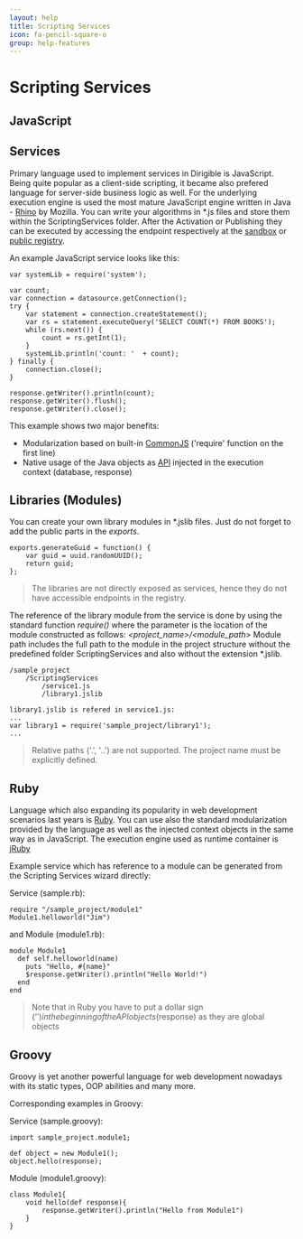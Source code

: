```yaml
---
layout: help
title: Scripting Services
icon: fa-pencil-square-o
group: help-features
---
```


Scripting Services
===

JavaScript
---

Services
---

Primary language used to implement services in Dirigible is JavaScript. Being quite popular as a client-side scripting, it became also prefered language for server-side business logic as well.
For the underlying execution engine is used the most mature JavaScript engine written in Java - [Rhino](https://developer.mozilla.org/en-US/docs/Rhino) by Mozilla.
You can write your algorithms in *.js files and store them within the ScriptingServices folder. After the Activation or Publishing they can be executed by accessing the endpoint respectively at the [sandbox](activation.html) or [public registry](publication.html).

An example JavaScript service looks like this:

<pre><code>var systemLib = require('system');

var count;
var connection = datasource.getConnection();
try {
    var statement = connection.createStatement();
    var rs = statement.executeQuery('SELECT COUNT(*) FROM BOOKS');
    while (rs.next()) {
        count = rs.getInt(1);
    }
    systemLib.println('count: '  + count);
} finally {
    connection.close();
}

response.getWriter().println(count);
response.getWriter().flush();
response.getWriter().close();
</code></pre>

This example shows two major benefits:

*	Modularization based on built-in [CommonJS](http://wiki.commonjs.org/wiki/CommonJS) ('require' function on the first line)
*	Native usage of the Java objects as [API](api.html) injected in the execution context (database, response)

Libraries (Modules)
---

You can create your own library modules in *.jslib files. Just do not forget to add the public parts in the *exports*.

<pre><code>exports.generateGuid = function() {
    var guid = uuid.randomUUID();
    return guid;
};
</code></pre>

> The libraries are not directly exposed as services, hence they do not have accessible endpoints in the registry.

The reference of the library module from the service is done by using the standard function *require()* where the parameter is the location of the module constructed as follows:
*<project_name>/<module_path>*
Module path includes the full path to the module in the project structure without the predefined folder ScriptingServices and also without the extension *.jslib.


<pre><code>/sample_project
    /ScriptingServices
        /service1.js
        /library1.jslib
        
library1.jslib is refered in service1.js:
...
var library1 = require('sample_project/library1');
...
</code></pre>

> Relative paths ('.', '..') are not supported. The project name must be explicitly defined.


Ruby
---

Language which also expanding its popularity in web development scenarios last years is [Ruby](http://www.ruby-lang.org/en/).
You can use also the standard modularization provided by the language as well as the injected context objects in the same way as in JavaScript.
The execution engine used as runtime container is [jRuby](http://jruby.org/)

Example service which has reference to a module can be generated from the Scripting Services wizard directly:

Service (sample.rb):

<pre><code>require "/sample_project/module1"
Module1.helloworld("Jim")
</code></pre>

and Module (module1.rb):

<pre><code>module Module1
  def self.helloworld(name)
    puts "Hello, #{name}"
    $response.getWriter().println("Hello World!")
  end
end
</code></pre>

> Note that in Ruby you have to put a dollar sign ('$') in the beginning of the API objects ($response) as they are global objects

Groovy
---

Groovy is yet another powerful language for web development nowadays with its static types, OOP abilities and many more.

Corresponding examples in Groovy:

Service (sample.groovy):
<pre><code>import sample_project.module1;

def object = new Module1();
object.hello(response);
</code></pre>

Module (module1.groovy):

<pre><code>class Module1{
    void hello(def response){
        response.getWriter().println("Hello from Module1")
    }
}
</code></pre>
